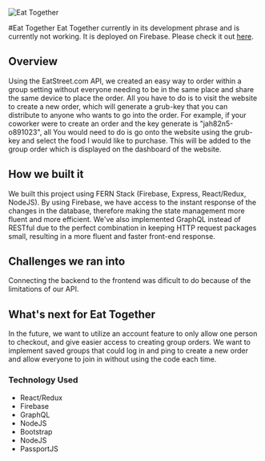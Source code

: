 ![Eat Together](https://i.ibb.co/cJKF2jv/Untitled.png)

#Eat Together
Eat Together currently in its development phrase and is currently not working.
It is deployed on Firebase. Please check it out [here](https://eattogether-aa042.firebaseapp.com).

## Overview
Using the EatStreet.com API, we created an easy way to order within a group setting without everyone needing to be in the same place and share the same device to place the order. All you have to do is to visit the website to create a new order, which will generate a grub-key that you can distribute to anyone who wants to go into the order. For example, if your coworker were to create an order and the key generate is "jah82n5-o891023", all You would need to do is go onto the website using the grub-key and select the food I would like to purchase. This will be added to the group order which is displayed on the dashboard of the website. 

## How we built it
We built this project using FERN Stack (Firebase, Express, React/Redux, NodeJS). By using Firebase, we have access to the instant response of the changes in the database, therefore making the state management more fluent and more efficient. We've also implemented GraphQL instead of RESTful due to the perfect combination in keeping HTTP request packages small, resulting in a more fluent and faster front-end response.

## Challenges we ran into
Connecting the backend to the frontend was dificult to do because of the limitations of our API.

## What's next for Eat Together
In the future, we want to utilize an account feature to only allow one person to checkout, and give easier access to creating group orders. We want to implement saved groups that could log in and ping to create a new order and allow everyone to join in without using the code each time.

### Technology Used

* React/Redux
* Firebase
* GraphQL
* NodeJS
* Bootstrap
* NodeJS
* PassportJS
